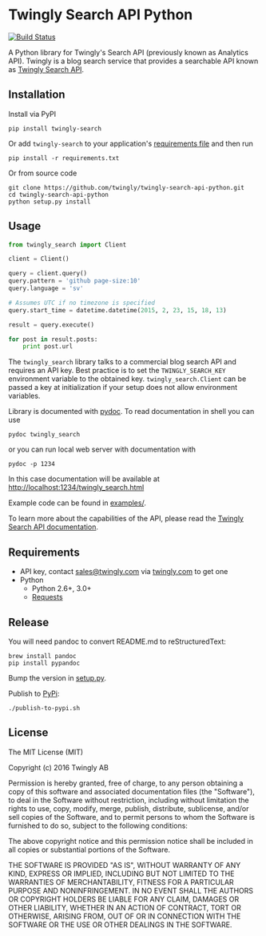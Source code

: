 # Twingly Search API Python

[![Build Status](https://travis-ci.org/twingly/twingly-search-api-python.png?branch=master)](https://travis-ci.org/twingly/twingly-search-api-python)

A Python library for Twingly's Search API (previously known as Analytics API). Twingly is a blog search service that provides a searchable API known as [Twingly Search API](https://developer.twingly.com/resources/search/).

## Installation

Install via PyPI

```shell
pip install twingly-search
```

Or add `twingly-search` to your application's [requirements file](https://pip.pypa.io/en/stable/user_guide/#requirements-files) and then run

```shell
pip install -r requirements.txt
```

Or from source code

```shell
git clone https://github.com/twingly/twingly-search-api-python.git
cd twingly-search-api-python
python setup.py install
```

## Usage

```python
from twingly_search import Client

client = Client()

query = client.query()
query.pattern = 'github page-size:10'
query.language = 'sv'

# Assumes UTC if no timezone is specified
query.start_time = datetime.datetime(2015, 2, 23, 15, 18, 13)

result = query.execute()

for post in result.posts:
    print post.url
```

The `twingly_search` library talks to a commercial blog search API and requires an API key. Best practice is to set the `TWINGLY_SEARCH_KEY` environment variable to the obtained key. `twingly_search.Client` can be passed a key at initialization if your setup does not allow environment variables.

Library is documented with [pydoc](https://docs.python.org/2/library/pydoc.html). To read documentation in shell you can
use

```shell
pydoc twingly_search
```

or you can run local web server with documentation with

```shell
pydoc -p 1234
```

In this case documentation will be available at [http://localhost:1234/twingly_search.html](http://localhost:1234/twingly_search.html)

Example code can be found in [examples/](examples/).

To learn more about the capabilities of the API, please read the [Twingly Search API documentation](https://developer.twingly.com/resources/search/).

## Requirements

* API key, contact sales@twingly.com via [twingly.com](https://www.twingly.com/try-for-free/) to get one
* Python
  * Python 2.6+, 3.0+
  * [Requests](https://pypi.python.org/pypi/requests)

## Release

You will need pandoc to convert README.md to reStructuredText:

    brew install pandoc
    pip install pypandoc

Bump the version in [setup.py](./setup.py).

Publish to [PyPi]:

    ./publish-to-pypi.sh

[PyPi]: https://pypi.python.org/pypi/twingly-search

## License

The MIT License (MIT)

Copyright (c) 2016 Twingly AB

Permission is hereby granted, free of charge, to any person obtaining a copy of
this software and associated documentation files (the "Software"), to deal in
the Software without restriction, including without limitation the rights to
use, copy, modify, merge, publish, distribute, sublicense, and/or sell copies of
the Software, and to permit persons to whom the Software is furnished to do so,
subject to the following conditions:

The above copyright notice and this permission notice shall be included in all
copies or substantial portions of the Software.

THE SOFTWARE IS PROVIDED "AS IS", WITHOUT WARRANTY OF ANY KIND, EXPRESS OR
IMPLIED, INCLUDING BUT NOT LIMITED TO THE WARRANTIES OF MERCHANTABILITY, FITNESS
FOR A PARTICULAR PURPOSE AND NONINFRINGEMENT. IN NO EVENT SHALL THE AUTHORS OR
COPYRIGHT HOLDERS BE LIABLE FOR ANY CLAIM, DAMAGES OR OTHER LIABILITY, WHETHER
IN AN ACTION OF CONTRACT, TORT OR OTHERWISE, ARISING FROM, OUT OF OR IN
CONNECTION WITH THE SOFTWARE OR THE USE OR OTHER DEALINGS IN THE SOFTWARE.

